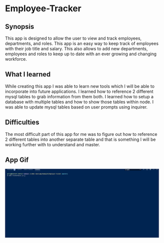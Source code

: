# Employee-Tracker

## Synopsis 
This app is designed to allow the user to view and track employees, departments, and roles. This app is an easy way to keep track of employees with their job title and salary. This also allows to add new departments, employees and roles to keep up to date with an ever growing and changing workforce.

## What I learned
While creating this app I was able to learn new tools which I will be able to incorporate into  future applications. I learned how to reference 2 different mysql tables to grab information from them both. I learned how to setup a database with multiple tables and how to show those tables within node. I was able to update mysql tables based on user prompts using inquirer.

## Difficulties
The most difficult part of this app for me was to figure out how to reference 2 different tables into another separate table and that is something I will be working further with to understand and master.

## App Gif
![Gif of Application](/employeeAppDemo.gif)
